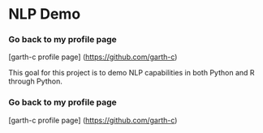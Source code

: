 # NLP Demo

### Go back to my profile page
[garth-c profile page] (https://github.com/garth-c)

This goal for this project is to demo NLP capabilities in both Python and R through Python. 





### Go back to my profile page
[garth-c profile page] (https://github.com/garth-c)
